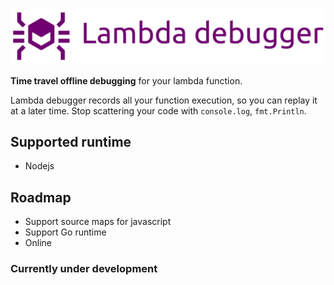 ![Lambda Debugger](docs/logov2.png)

**Time travel offline debugging** for your lambda function.

Lambda debugger records all your function 
execution, so you can replay it at a later time.
Stop scattering your code with `console.log`, `fmt.Println`.

## Supported runtime

- Nodejs

## Roadmap

- Support source maps for javascript
- Support Go runtime
- Online

### Currently under development
